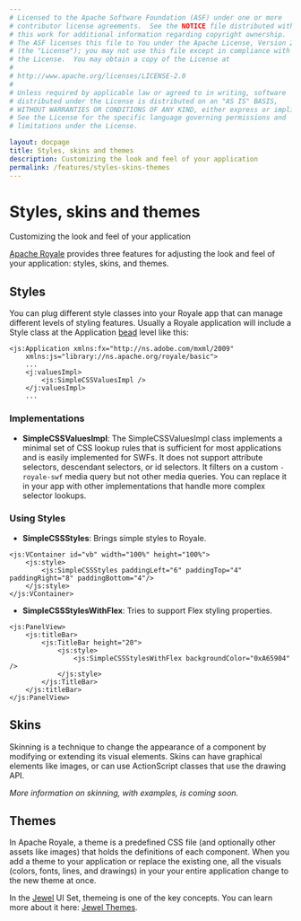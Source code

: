 ```yaml
---
# Licensed to the Apache Software Foundation (ASF) under one or more
# contributor license agreements.  See the NOTICE file distributed with
# this work for additional information regarding copyright ownership.
# The ASF licenses this file to You under the Apache License, Version 2.0
# (the "License"); you may not use this file except in compliance with
# the License.  You may obtain a copy of the License at
# 
# http://www.apache.org/licenses/LICENSE-2.0
# 
# Unless required by applicable law or agreed to in writing, software
# distributed under the License is distributed on an "AS IS" BASIS,
# WITHOUT WARRANTIES OR CONDITIONS OF ANY KIND, either express or implied.
# See the License for the specific language governing permissions and
# limitations under the License.

layout: docpage
title: Styles, skins and themes
description: Customizing the look and feel of your application
permalink: /features/styles-skins-themes
---
```


# Styles, skins and themes

Customizing the look and feel of your application

[Apache Royale](https://royale.apache.org/) provides three features for adjusting the look and feel of your application: styles, skins, and themes.

## Styles

You can plug different style classes into your Royale app that can manage different levels of styling features. Usually a Royale application will include a Style class at the Application [bead](features/strands-and-beads) level like this:

```mxml
<js:Application xmlns:fx="http://ns.adobe.com/mxml/2009"
	xmlns:js="library://ns.apache.org/royale/basic">
    ...
    <j:valuesImpl>
        <js:SimpleCSSValuesImpl />
    </j:valuesImpl>
    ...
```

### Implementations

- **SimpleCSSValuesImpl**: The SimpleCSSValuesImpl class implements a minimal set of CSS lookup rules that is sufficient for most applications and is easily implemented for SWFs. It does not support attribute selectors, descendant selectors, or id selectors. It filters on a custom `-royale-swf` media query but not other media queries. You can replace it in your app with other implementations that handle more complex selector lookups.

### Using Styles

- **SimpleCSSStyles**: Brings simple styles to Royale.

```mxml
<js:VContainer id="vb" width="100%" height="100%">
    <js:style>
        <js:SimpleCSSStyles paddingLeft="6" paddingTop="4" paddingRight="8" paddingBottom="4"/>
    </js:style>
</js:VContainer>
```

- **SimpleCSSStylesWithFlex**: Tries to support Flex styling properties.

```mxml
<js:PanelView>
    <js:titleBar>
        <js:TitleBar height="20">
            <js:style>
                <js:SimpleCSSStylesWithFlex backgroundColor="0xA65904" />
            </js:style>
        </js:TitleBar>
    </js:titleBar>
</js:PanelView>
```

## Skins

Skinning is a technique to change the appearance of a component by modifying or extending its visual elements. Skins can have graphical elements like images, or can use ActionScript classes that use the drawing API.

_More information on skinning, with examples, is coming soon._

## Themes

In Apache Royale, a theme is a predefined CSS file (and optionally other assets like images) that holds the definitions of each component. When you add a theme to your application or replace the existing one, all the visuals (colors, fonts, lines, and drawings) in your your entire application change to the new theme at once.

In the [Jewel](component-sets/jewel) UI Set, themeing is one of the key concepts. You can learn more about it here: [Jewel Themes](component-sets/jewel/themes).
